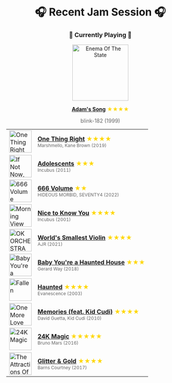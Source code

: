 <div align='center'>

# 🎧 Recent Jam Session 🎧

<h3>🎵 Currently Playing 🎵</h3>

<a href="https://open.spotify.com/track/6xpDh0dXrkVp0Po1qrHUd8"><img src="https://i.scdn.co/image/ab67616d0000b2736da502e35a7a3e48de2b0f74" width="150" height="150" alt="Enema Of The State" /></a>

<b><a href="https://open.spotify.com/track/6xpDh0dXrkVp0Po1qrHUd8">Adam's Song</a></b><span style="color: gold;"> ★★★★</span>

<span style="color: #666;">blink-182 (1999)</span>

<table style='margin: 0 auto; max-width: 550px;'>
<tr>
<td width="60"><a href="https://open.spotify.com/track/7gZXCjAy6nxKCQWLEeX4LZ"><img src="https://i.scdn.co/image/ab67616d0000b2738ed6845745db21e6c956ab1d" width="60" height="60" alt="One Thing Right" /></a></td>
<td><b><a href="https://open.spotify.com/track/7gZXCjAy6nxKCQWLEeX4LZ">One Thing Right</a></b> <span style="color: gold;"> ★★★★</span><br><span style="font-size: 12px; color: #666;">Marshmello, Kane Brown (2019)</span></td>
</tr>
<tr>
<td width="60"><a href="https://open.spotify.com/track/7CBD8biut3IwSJDfhKHLoH"><img src="https://i.scdn.co/image/ab67616d0000b273608b7c67166e304b14c85c5c" width="60" height="60" alt="If Not Now, When?" /></a></td>
<td><b><a href="https://open.spotify.com/track/7CBD8biut3IwSJDfhKHLoH">Adolescents</a></b> <span style="color: gold;"> ★★★</span><br><span style="font-size: 12px; color: #666;">Incubus (2011)</span></td>
</tr>
<tr>
<td width="60"><a href="https://open.spotify.com/track/4omtIQq5tiL0n7KjL0ZfHm"><img src="https://i.scdn.co/image/ab67616d0000b27329e37f6d05ef931e4683c625" width="60" height="60" alt="666 Volume" /></a></td>
<td><b><a href="https://open.spotify.com/track/4omtIQq5tiL0n7KjL0ZfHm">666 Volume</a></b> <span style="color: gold;"> ★★</span><br><span style="font-size: 12px; color: #666;">HIDEOUS MORBID, SEVENTY4 (2022)</span></td>
</tr>
<tr>
<td width="60"><a href="https://open.spotify.com/track/77eRSoQbDt4qHlAhUqovmy"><img src="https://i.scdn.co/image/ab67616d0000b273289320ef78f164a472698926" width="60" height="60" alt="Morning View" /></a></td>
<td><b><a href="https://open.spotify.com/track/77eRSoQbDt4qHlAhUqovmy">Nice to Know You</a></b> <span style="color: gold;"> ★★★★</span><br><span style="font-size: 12px; color: #666;">Incubus (2001)</span></td>
</tr>
<tr>
<td width="60"><a href="https://open.spotify.com/track/2GujK1FWxxOZ118PaWNgbZ"><img src="https://i.scdn.co/image/ab67616d0000b2730b2dd5b222295ed11c07954c" width="60" height="60" alt="OK ORCHESTRA" /></a></td>
<td><b><a href="https://open.spotify.com/track/2GujK1FWxxOZ118PaWNgbZ">World's Smallest Violin</a></b> <span style="color: gold;"> ★★★★</span><br><span style="font-size: 12px; color: #666;">AJR (2021)</span></td>
</tr>
<tr>
<td width="60"><a href="https://open.spotify.com/track/4c38yr2PflGI2DSIzqsnmF"><img src="https://i.scdn.co/image/ab67616d0000b2736928dbd7cce1d222ea183c8d" width="60" height="60" alt="Baby You're a Haunted House" /></a></td>
<td><b><a href="https://open.spotify.com/track/4c38yr2PflGI2DSIzqsnmF">Baby You're a Haunted House</a></b> <span style="color: gold;"> ★★★</span><br><span style="font-size: 12px; color: #666;">Gerard Way (2018)</span></td>
</tr>
<tr>
<td width="60"><a href="https://open.spotify.com/track/6Z77oDcn6iI1MHFCBPjl24"><img src="https://i.scdn.co/image/ab67616d0000b27325f49ab23f0ec6332efef432" width="60" height="60" alt="Fallen" /></a></td>
<td><b><a href="https://open.spotify.com/track/6Z77oDcn6iI1MHFCBPjl24">Haunted</a></b> <span style="color: gold;"> ★★★★</span><br><span style="font-size: 12px; color: #666;">Evanescence (2003)</span></td>
</tr>
<tr>
<td width="60"><a href="https://open.spotify.com/track/5p3SJ3CYqrmFbboAtfNo5n"><img src="https://i.scdn.co/image/ab67616d0000b2738049549d4bc25e366788a6b3" width="60" height="60" alt="One More Love" /></a></td>
<td><b><a href="https://open.spotify.com/track/5p3SJ3CYqrmFbboAtfNo5n">Memories (feat. Kid Cudi)</a></b> <span style="color: gold;"> ★★★★</span><br><span style="font-size: 12px; color: #666;">David Guetta, Kid Cudi (2010)</span></td>
</tr>
<tr>
<td width="60"><a href="https://open.spotify.com/track/6b8Be6ljOzmkOmFslEb23P"><img src="https://i.scdn.co/image/ab67616d0000b273232711f7d66a1e19e89e28c5" width="60" height="60" alt="24K Magic" /></a></td>
<td><b><a href="https://open.spotify.com/track/6b8Be6ljOzmkOmFslEb23P">24K Magic</a></b> <span style="color: gold;"> ★★★★★</span><br><span style="font-size: 12px; color: #666;">Bruno Mars (2016)</span></td>
</tr>
<tr>
<td width="60"><a href="https://open.spotify.com/track/1Mf27cnAF1Q6Ko83XTM5d1"><img src="https://i.scdn.co/image/ab67616d0000b2732a9e5743f2d7c93c43fee849" width="60" height="60" alt="The Attractions Of Youth" /></a></td>
<td><b><a href="https://open.spotify.com/track/1Mf27cnAF1Q6Ko83XTM5d1">Glitter & Gold</a></b> <span style="color: gold;"> ★★★★</span><br><span style="font-size: 12px; color: #666;">Barns Courtney (2017)</span></td>
</tr>
</table>
</div>

